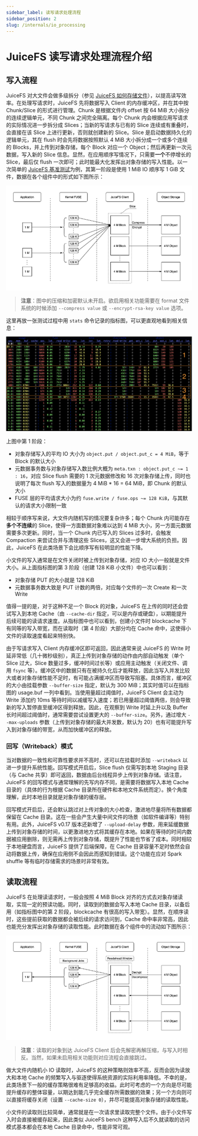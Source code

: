 ```yaml
---
sidebar_label: 读写请求处理流程
sidebar_position: 2
slug: /internals/io_processing
---
```

# JuiceFS 读写请求处理流程介绍

## 写入流程

JuiceFS 对大文件会做多级拆分（参见 [JuiceFS 如何存储文件](../reference/how_juicefs_store_files.md)），以提高读写效率。在处理写请求时，JuiceFS 先将数据写入 Client 的内存缓冲区，并在其中按 Chunk/Slice 的形式进行管理。Chunk 是根据文件内 offset 按 64 MiB 大小拆分的连续逻辑单元，不同 Chunk 之间完全隔离。每个 Chunk 内会根据应用写请求的实际情况进一步拆分成 Slices；当新的写请求与已有的 Slice 连续或有重叠时，会直接在该 Slice 上进行更新，否则就创建新的 Slice。Slice 是启动数据持久化的逻辑单元，其在 flush 时会先将数据按照默认 4 MiB 大小拆分成一个或多个连续的 Blocks，并上传到对象存储，每个 Block 对应一个 Object；然后再更新一次元数据，写入新的 Slice 信息。显然，在应用顺序写情况下，只需要**一个**不停增长的 Slice，最后仅 flush 一次即可；此时能最大化发挥出对象存储的写入性能。以一次简单的 [JuiceFS 基准测试](../benchmark/performance_evaluation_guide.md)为例，其第一阶段是使用 1 MiB IO 顺序写 1 GiB 文件，数据在各个组件中的形式如下图所示：

![write](../images/internals-write.png)

> **注意**：图中的压缩和加密默认未开启。欲启用相关功能需要在 format 文件系统的时候添加 `--compress value` 或 `--encrypt-rsa-key value` 选项。

这里再放一张测试过程中用 `stats` 命令记录的指标图，可以更直观地看到相关信息：

![stats](../images/internals-stats.png)

上图中第 1 阶段：

- 对象存储写入的平均 IO 大小为 `object.put / object.put_c = 4 MiB`，等于 Block 的默认大小
- 元数据事务数与对象存储写入数比例大概为 `meta.txn : object.put_c ~= 1 : 16`，对应 Slice flush 需要的 1 次元数据修改和 16 次对象存储上传，同时也说明了每次 flush 写入的数据量为 4 MiB * 16 = 64 MiB，即 Chunk 的默认大小
- FUSE 层的平均请求大小为约 `fuse.write / fuse.ops ~= 128 KiB`，与其默认的请求大小限制一致

相较于顺序写来说，大文件内随机写的情况要复杂许多；每个 Chunk 内可能存在**多个不连续**的 Slice，使得一方面数据对象难以达到 4 MiB 大小，另一方面元数据需要多次更新。同时，当一个 Chunk 内已写入的 Slices 过多时，会触发 Compaction 来尝试合并与清理这些 Slices，这又会进一步增大系统的负担。因此，JuiceFS 在此类场景下会比顺序写有较明显的性能下降。

小文件的写入通常是在文件关闭时被上传到对象存储，对应 IO 大小一般就是文件大小。从上面指标图的第 3 阶段（创建 128 KiB 小文件）中也可以看到：

- 对象存储 PUT 的大小就是 128 KiB
- 元数据事务数大致是 PUT 计数的两倍，对应每个文件的一次 Create 和一次 Write

值得一提的是，对于这种不足一个 Block 的对象，JuiceFS 在上传的同时还会尝试写入到本地 Cache（由 `--cache-dir` 指定，可以是内存或硬盘），以期能提升后续可能的读请求速度。从指标图中也可以看到，创建小文件时 blockcache 下有同等的写入带宽，而在读取时（第 4 阶段）大部分均在 Cache 命中，这使得小文件的读取速度看起来特别快。

由于写请求写入 Client 内存缓冲区即可返回，因此通常来说 JuiceFS 的 Write 时延非常低（几十微秒级别），真正上传到对象存储的动作由内部自动触发（单个 Slice 过大，Slice 数量过多，缓冲时间过长等）或应用主动触发（关闭文件、调用 `fsync` 等）。缓冲区中的数据只有在被持久化后才能释放，因此当写入并发比较大或者对象存储性能不足时，有可能占满缓冲区而导致写阻塞。具体而言，缓冲区的大小由挂载参数 `--buffer-size` 指定，默认为 300 MiB；其实时值可以在指标图的 usage.buf 一列中看到。当使用量超过阈值时，JuiceFS Client 会主动为 Write 添加约 10ms 等待时间以减缓写入速度；若已用量超过阈值两倍，则会导致新的写入暂停直至缓冲区得到释放。因此，在观察到 Write 时延上升以及 Buffer 长时间超过阈值时，通常需要尝试设置更大的 `--buffer-size`。另外，通过增大 `--max-uploads` 参数（上传到对象存储的最大并发数，默认为 20）也有可能提升写入到对象存储的带宽，从而加快缓冲区的释放。

### 回写（Writeback）模式

当对数据的一致性和可靠性要求并不高时，还可以在挂载时添加 `--writeback` 以进一步提升系统性能。回写模式开启后，Slice flush 仅需写到本地 Staging 目录（与 Cache 共享）即可返回，数据由后台线程异步上传到对象存储。请注意，JuiceFS 的回写模式与通常理解的先写内存不同，是需要将数据写入本地 Cache 目录的（具体的行为根据 Cache 目录所在硬件和本地文件系统而定）。换个角度理解，此时本地目录就是对象存储的缓存层。

回写模式开启后，还会默认跳过对上传对象的大小检查，激进地尽量将所有数据都保留在 Cache 目录。这在一些会产生大量中间文件的场景（如软件编译等）特别有用。此外，JuiceFS v0.17 版本还新增了 `--upload-delay` 参数，用来延缓数据上传到对象存储的时间，以更激进地方式将其缓存在本地。如果在等待的时间内数据被应用删除，则无需再上传到对象存储，既提升了性能也节省了成本。同时相较于本地硬盘而言，JuiceFS 提供了后端保障，在 Cache 目录容量不足时依然会自动将数据上传，确保在应用侧不会因此而感知到错误。这个功能在应对 Spark shuffle 等有临时存储需求的场景时非常有效。

## 读取流程

JuiceFS 在处理读请求时，一般会按照 4 MiB Block 对齐的方式去对象存储读取，实现一定的预读功能。同时，读取到的数据会写入本地 Cache 目录，以备后用（如指标图中的第 2 阶段，blockcache 有很高的写入带宽）。显然，在顺序读时，这些提前获取的数据都会被后续的请求访问到，Cache 命中率非常高，因此也能充分发挥出对象存储的读取性能。此时数据在各个组件中的流动如下图所示：

![read](../images/internals-read.png)

> **注意**：读取的对象到达 JuiceFS Client 后会先解密再解压缩，与写入时相反。当然，如果未启用相关功能则对应流程会直接跳过。

做大文件内随机小 IO 读取时，JuiceFS 的这种策略则效率不高，反而会因为读放大和本地 Cache 的频繁写入与驱逐使得系统资源的实际利用率降低。不幸的是，此类场景下一般的缓存策略很难有足够高的收益。此时可考虑的一个方向是尽可能提升缓存的整体容量，以期达到能几乎完全缓存所需数据的效果；另一个方向则可以直接将缓存关闭（设置 `--cache-size 0`），并尽可能提高对象存储的读取性能。

小文件的读取则比较简单，通常就是在一次请求里读取完整个文件。由于小文件写入时会直接被缓存起来，因此类似 JuiceFS bench 这种写入后不久就读取的访问模式基本都会在本地 Cache 目录命中，性能非常可观。
